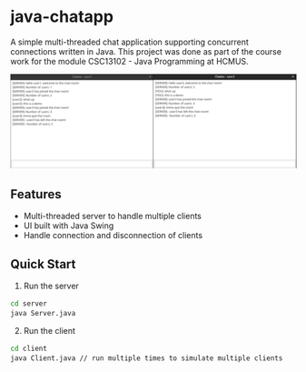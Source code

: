 # java-chatapp

A simple multi-threaded chat application supporting concurrent connections written in Java. This project was done as part of the course work for the module CSC13102 - Java Programming at HCMUS.

![thumbnail](assets/thumbnail.png)

## Features

- Multi-threaded server to handle multiple clients
- UI built with Java Swing
- Handle connection and disconnection of clients

## Quick Start

1. Run the server

```bash
cd server
java Server.java
```

2. Run the client

```bash
cd client
java Client.java // run multiple times to simulate multiple clients
```
